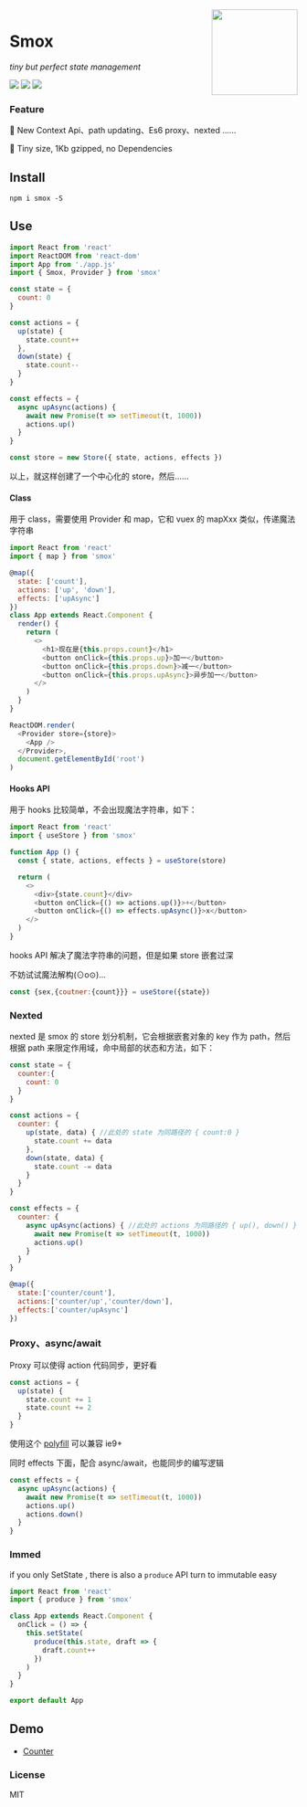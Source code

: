 <img align="right" height="150" src="https://ws1.sinaimg.cn/large/0065Zy9egy1fyuqe61tlej30b40b4gn6.jpg" />

# Smox

_tiny but perfect state management_

[![](https://img.shields.io/npm/v/smox.svg?style=flat)](https://npmjs.com/package/smox)
[![](https://img.shields.io/npm/dm/smox.svg?style=flat)](https://npmjs.com/package/smox)
[![](https://img.shields.io/bundlephobia/minzip/smox.svg?style=flat)](https://bundlephobia.com/result?p=smox)

### Feature

:pig_nose: New Context Api、path updating、Es6 proxy、nexted ……

:jack_o_lantern: Tiny size, 1Kb gzipped, no Dependencies

## Install

```shell
npm i smox -S
```

## Use

```javascript
import React from 'react'
import ReactDOM from 'react-dom'
import App from './app.js'
import { Smox, Provider } from 'smox'

const state = {
  count: 0
}

const actions = {
  up(state) {
    state.count++
  },
  down(state) {
    state.count--
  }
}

const effects = {
  async upAsync(actions) {
    await new Promise(t => setTimeout(t, 1000))
    actions.up()
  }
}

const store = new Store({ state, actions, effects })
```
以上，就这样创建了一个中心化的 store，然后……

#### Class

用于 class，需要使用 Provider 和 map，它和 vuex 的 mapXxx 类似，传递魔法字符串

```javascript
import React from 'react'
import { map } from 'smox'

@map({
  state: ['count'],
  actions: ['up', 'down'],
  effects: ['upAsync']
})
class App extends React.Component {
  render() {
    return (
      <>
        <h1>现在是{this.props.count}</h1>
        <button onClick={this.props.up}>加一</button>
        <button onClick={this.props.down}>减一</button>
        <button onClick={this.props.upAsync}>异步加一</button>
      </>
    )
  }
}

ReactDOM.render(
  <Provider store={store}>
    <App />
  </Provider>,
  document.getElementById('root')
)
```

#### Hooks API
用于 hooks 比较简单，不会出现魔法字符串，如下：

```javascript
import React from 'react'
import { useStore } from 'smox'

function App () {
  const { state, actions, effects } = useStore(store)

  return (
    <>
      <div>{state.count}</div>
      <button onClick={() => actions.up()}>+</button>
      <button onClick={() => effects.upAsync()}>x</button>
    </>
  )
}
```
hooks API 解决了魔法字符串的问题，但是如果 store 嵌套过深

不妨试试魔法解构(⊙o⊙)…

```javascript
const {sex,{coutner:{count}}} = useStore({state})
```

### Nexted

nexted 是 smox 的 store 划分机制，它会根据嵌套对象的 key 作为 path，然后根据 path 来限定作用域，命中局部的状态和方法，如下：

```Javascript
const state = {
  counter:{
    count: 0
  }
}

const actions = {
  counter: {
    up(state, data) { //此处的 state 为同路径的 { count:0 }
      state.count += data
    },
    down(state, data) {
      state.count -= data
    }
  }
}

const effects = {
  counter: {
    async upAsync(actions) { //此处的 actions 为同路径的 { up(), down() }
      await new Promise(t => setTimeout(t, 1000))
      actions.up()
    }
  }
}

@map({
  state:['counter/count'],
  actions:['counter/up','counter/down'],
  effects:['counter/upAsync']
})
```

### Proxy、async/await

Proxy 可以使得 action 代码同步，更好看

```javascript
const actions = {
  up(state) {
    state.count += 1
    state.count += 2
  }
}
```
使用这个 [polyfill](https://github.com/GoogleChrome/proxy-polyfill) 可以兼容 ie9+

同时 effects 下面，配合 async/await，也能同步的编写逻辑

```JavaScript
const effects = {
  async upAsync(actions) {
    await new Promise(t => setTimeout(t, 1000))
    actions.up()
    actions.down()
  }
}
```

### Immed

if you only SetState , there is also a `produce` API turn to immutable easy

```javascript
import React from 'react'
import { produce } from 'smox'

class App extends React.Component {
  onClick = () => {
    this.setState(
      produce(this.state, draft => {
        draft.count++
      })
    )
  }
}

export default App
```

## Demo

- [Counter](https://github.com/132yse/smox/tree/master/examples/counter)

### License

MIT
